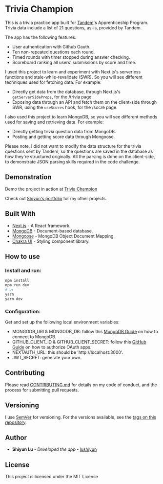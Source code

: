 # Trivia Champion 

This is a trivia practice app built for [Tandem](https://madeintandem.com/)'s Apprenticeship Program. Trivia data include a list of 21 questions, as-is, provided by Tandem.

The app has the following features:
- User authentication with Github Oauth.
- Ten non-repeated questions each round.
- Timed rounds with timer stopped during answer checking.
- Scoreboard ranking all users' submissions by score and time.

I used this project to learn and experiment with Next.js's serverless functions and stale-while-revalidate (SWR). So you will see different techniques used for fetching data. For example:

- Directly get data from the database, through Next.js's `getServerSideProps`, for the /trivia page.
- Exposing data through an API and fetch them on the client-side through SWR, using the `useScores` hook, for the /socre page.

I also used this project to learn MongoDB, so you will see different methods used for saving and retrieving data. For example:

- Directly getting trivia question data from MongoDB.
- Posting and getting score data through Mongoose.

Please note, I did not want to modify the data structure for the trivia questions sent by Tandem, so the questions are saved in the database as how they're structured originally. All the parsing is done on the client-side, to demonstrate JSON parsing skills required in the code challenge.

## Demonstration

Demo the project in action at [Trivia Champion](https://trivia-master.vercel.app)

Check out [Shiyun's portfolio](https://www.shiyunlu.com) for my other projects.

## Built With

- [Next.js](https://nextjs.org) - A React framework.
- [MongoDB](https://www.mongodb.com) - Document-based database.
- [Mongoose](https://mongoosejs.com) - MongoDB Object Document Mapping.
- [Chakra UI](https://chakra-ui.com/) - Styling component library.

## How to use

### Install and run:

```bash
npm install
npm run dev
# or
yarn
yarn dev
```

### Configuration:

Get and set up the following local environment variables:

- MONGODB_URI & MONGODB_DB: follow this [MongoDB Guide](https://docs.mongodb.com/guides/server/drivers/) on how to connect to MongoDB.
- GITHUB_CLIENT_ID & GITHUB_CLIENT_SECRET: follow this [GitHub Guide](https://docs.github.com/en/free-pro-team@latest/developers/apps/authorizing-oauth-apps) on how to authorize OAuth apps.
- NEXTAUTH_URL: this should be 'http://localhost:3000'.
- JWT_SECRET: generate your own.

## Contributing

Please read [CONTRIBUTING.md](https://gist.github.com/lushiyun/c8af9e2f2d6470468cfc37aa28f6edeb) for details on my code of conduct, and the process for submitting pull requests.

## Versioning

I use [SemVer](http://semver.org/) for versioning. For the versions available, see the [tags on this repository](https://github.com/lushiyun/trip-planner-frontend/tags).

## Author

  - **Shiyun Lu** - *Developed the app* -
    [lushiyun](https://github.com/lushiyun)

## License

This project is licensed under the MIT License
